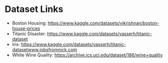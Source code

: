 # Dataset Links
- Boston Housing: https://www.kaggle.com/datasets/vikrishnan/boston-house-prices
- Titanic Disaster: https://www.kaggle.com/datasets/yasserh/titanic-dataset
- Iris: https://www.kaggle.com/datasets/yasserh/titanic-datasetwww.jobsfromnick.com
- White Wine Quality: https://archive.ics.uci.edu/dataset/186/wine+quality